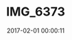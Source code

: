 ---
layout: post
title: IMG_6373
description: Real name unknown
date: 2017-02-01 00:00:11
s3Path: /imgs/2017/02/img-6373.jpg
---